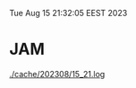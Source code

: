 Tue Aug 15 21:32:05 EEST 2023
# JAM
<a href='./cache/202308/15_21.log'>./cache/202308/15_21.log</a>
